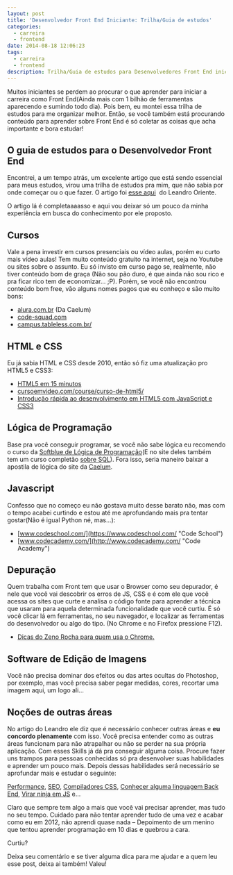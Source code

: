 ```yaml
---
layout: post
title: 'Desenvolvedor Front End Iniciante: Trilha/Guia de estudos'
categories:
  - carreira
  - frontend
date: 2014-08-18 12:06:23
tags:
  - carreira
  - frontend
description: Trilha/Guia de estudos para Desenvolvedores Front End iniciantes.
---
```


Muitos iniciantes se perdem ao procurar o que aprender para iniciar a carreira como Front End(Ainda mais com 1 bilhão de ferramentas aparecendo e sumindo todo dia). Pois bem, eu montei essa trilha de estudos para me organizar melhor. Então, se você também está procurando conteúdo para aprender sobre Front End é só coletar as coisas que acha importante e bora estudar!

<!--more-->

## O guia de estudos para o Desenvolvedor Front End

Encontrei, a um tempo atrás, um excelente artigo que está sendo essencial para meus estudos, virou uma trilha de estudos pra mim, que não sabia por onde começar ou o que fazer. O artigo foi [esse aqui](http://leandrooriente.com/como-me-tornar-um-desenvolvedor-front-end/ "Como me tornar um Desenvolvedor Front End")  do Leandro Oriente.

O artigo lá é completaaaasso e aqui vou deixar só um pouco da minha experiência em busca do conhecimento por ele proposto.

## Cursos

Vale a pena investir em cursos presenciais ou vídeo aulas, porém eu curto mais vídeo aulas! Tem muito conteúdo gratuito na internet, seja no Youtube ou sites sobre o assunto. Eu só invisto em curso pago se, realmente, não tiver conteúdo bom de graça (Não sou pão duro, é que ainda não sou rico e pra ficar rico tem de economizar... ;P). Porém, se você não encontrou conteúdo bom free, vão alguns nomes pagos que eu conheço e são muito bons:

* [alura.com.br](http://alura.com.br "Alura") (Da Caelum)
* [code-squad.com](http://code-squad.com "Code Squad")
* [campus.tableless.com.br/](http://campus.tableless.com.br/ "Tableless")

## HTML e CSS

Eu já sabia HTML e CSS desde 2010, então só fiz uma atualização pro HTML5  e CSS3:

* [HTML5 em 15 minutos](http://design.blog.br/web-design/html5-em-15-minutos-2a-edicao "HTML5 em 15 minutos")
* [cursoemvideo.com/course/curso-de-html5/](http://cursoemvideo.com/course/curso-de-html5/ "Curso em Vídeo")
* [Introdução rápida ao desenvolvimento em HTML5 com JavaScript e CSS3](http://www.microsoftvirtualacademy.com/training-courses/90f7eb67-0c78-44b5-90b6-43bca793bb14 "Introdução rápida ao desenvolvimento em HTML5 com JavaScript e CSS3")

## Lógica de Programação

Base pra você conseguir programar, se você não sabe lógica eu recomendo o curso da [Softblue de Lógica de Programação](http://www.softblue.com.br/site/curso/id/6/CURSO+LOGICA_DE_PROGRAMACAO_BASICO_ON_LINE_LO06 "Lógica de Programação - Softblue")(E no site deles também tem um curso completão [sobre SQL](http://www.softblue.com.br/site/curso/id/3/CURSO+SQL_COMPLETO_BASICO_AO_AVANCADO_ON_LINE_BD03 "SQL - Softblue")). Fora isso, seria maneiro baixar a apostila de lógica do site da [Caelum](https://www.caelum.com.br "Caelum").

## Javascript

Confesso que no começo eu não gostava muito desse barato não, mas com o tempo acabei curtindo e estou até me aprofundando mais pra tentar gostar(Não é igual Python né, mas...):

* [www.codeschool.com/](https://www.codeschool.com/ "Code School")
* [www.codecademy.com/](http://www.codecademy.com/ "Code Academy")

## Depuração

Quem trabalha com Front tem que usar o Browser como seu depurador, é nele que você vai descobrir os erros de JS, CSS e é com ele que você acessa os sites que curte e analisa o código fonte para aprender a técnica que usaram para aquela determinada funcionalidade que você curtiu.
É só você clicar lá em ferramentas, no seu navegador, e localizar as ferramentas do desenvolvedor ou algo do tipo. (No Chrome e no Firefox pressione F12).

* [Dicas do Zeno Rocha para quem usa o Chrome.](https://www.youtube.com/playlist?list=PLOU2XLYxmsILUKyjDYUVYLeq7yyTxM_3d "Segredos do Chrome DevTools")

## Software de Edição de Imagens

Você não precisa dominar dos efeitos ou das artes ocultas do Photoshop, por exemplo, mas você precisa saber pegar medidas, cores, recortar uma imagem aqui, um logo ali...

## Noções de outras áreas

No artigo do Leandro ele diz que é necessário conhecer outras áreas e **eu concordo plenamente** com isso. Você precisa entender como as outras áreas funcionam para não atrapalhar ou não se perder na sua própria aplicação.
Com esses Skills já dá pra conseguir alguma coisa. Procure fazer uns trampos para pessoas conhecidas só pra desenvolver suas habilidades e aprender um pouco mais.
Depois dessas habilidades será necessário se aprofundar mais e estudar o seguinte:

[Performance](http://leandrooriente.com/como-me-tornar-um-desenvolvedor-front-end/#perfomance "Performance"), [SEO](http://leandrooriente.com/como-me-tornar-um-desenvolvedor-front-end/#seo "SEO"), [Compiladores CSS](http://leandrooriente.com/como-me-tornar-um-desenvolvedor-front-end/#oocss-e-pr-compiladores "Pré Compiladores"), [Conhecer alguma linguagem Back End](End%20http://leandrooriente.com/como-me-tornar-um-desenvolvedor-front-end/#conhecimento-regular-em-algumas-linguagemns-server-side "Linguagem Back End"), [Virar ninja em JS](http://leandrooriente.com/como-me-tornar-um-desenvolvedor-front-end/#magias-negras-em-javascript "Ninja em JS") e...

Claro que sempre tem algo a mais que você vai precisar aprender, mas tudo no seu tempo. Cuidado para não tentar aprender tudo de uma vez e acabar como eu em 2012, não aprendi quase nada – Depoimento de um menino que tentou aprender programação em 10 dias e quebrou a cara.

Curtiu?

Deixa seu comentário e se tiver alguma dica para me ajudar e a quem leu esse post, deixa ai também! Valeu!
